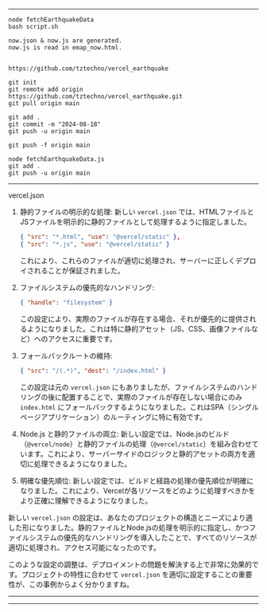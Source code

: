 
---
```
node fetchEarthquakeData
bash script.sh

now.json & now.js are generated.
now.js is read in emap_now.html.


https://github.com/tztechno/vercel_earthquake

git init
git remote add origin https://github.com/tztechno/vercel_earthquake.git
git pull origin main  

git add .
git commit -m "2024-08-18"
git push -u origin main

git push -f origin main

node fetchEarthquakeData.js
git add .
git push -u origin main

```
---

vercel.json

1. 静的ファイルの明示的な処理:
   新しい `vercel.json` では、HTMLファイルとJSファイルを明示的に静的ファイルとして処理するように指定しました。
   ```json
   { "src": "*.html", "use": "@vercel/static" },
   { "src": "*.js", "use": "@vercel/static" }
   ```
   これにより、これらのファイルが適切に処理され、サーバーに正しくデプロイされることが保証されました。

2. ファイルシステムの優先的なハンドリング:
   ```json
   { "handle": "filesystem" }
   ```
   この設定により、実際のファイルが存在する場合、それが優先的に提供されるようになりました。これは特に静的アセット（JS、CSS、画像ファイルなど）へのアクセスに重要です。

3. フォールバックルートの維持:
   ```json
   { "src": "/(.*)", "dest": "/index.html" }
   ```
   この設定は元の `vercel.json` にもありましたが、ファイルシステムのハンドリングの後に配置することで、実際のファイルが存在しない場合にのみ `index.html` にフォールバックするようになりました。これはSPA（シングルページアプリケーション）のルーティングに特に有効です。

4. Node.js と静的ファイルの両立:
   新しい設定では、Node.jsのビルド（`@vercel/node`）と静的ファイルの処理（`@vercel/static`）を組み合わせています。これにより、サーバーサイドのロジックと静的アセットの両方を適切に処理できるようになりました。

5. 明確な優先順位:
   新しい設定では、ビルドと経路の処理の優先順位が明確になりました。これにより、Vercelが各リソースをどのように処理すべきかをより正確に理解できるようになりました。

新しい `vercel.json` の設定は、あなたのプロジェクトの構造とニーズにより適した形になりました。静的ファイルとNode.jsの処理を明示的に指定し、かつファイルシステムの優先的なハンドリングを導入したことで、すべてのリソースが適切に処理され、アクセス可能になったのです。

このような設定の調整は、デプロイメントの問題を解決する上で非常に効果的です。プロジェクトの特性に合わせて `vercel.json` を適切に設定することの重要性が、この事例からよく分かりますね。


---


---